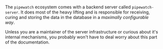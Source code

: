 The `pipewatch` ecosystem comes with a backend server called `pipewatch-server`.
It does most of the heavy lifting and is responsible for receiving, curing and storing the data in the database in a _maximally configurable way_.

Unless you are a maintainer of the server infrastructure or curious about it's internal mechanisms, you probably won't have to deal worry about this part of the documentation.
